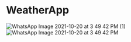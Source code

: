 # WeatherApp
![WhatsApp Image 2021-10-20 at 3 49 42 PM (1)](https://user-images.githubusercontent.com/47791578/138097226-13841d1c-4969-45f6-9541-37cf6b28184f.jpeg)
![WhatsApp Image 2021-10-20 at 3 49 42 PM](https://user-images.githubusercontent.com/47791578/138097307-ff8482c8-0c95-4397-9abb-fb19caa44af6.jpeg)
